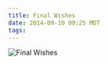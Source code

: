 ```yaml
---
title: Final Wishes
date: 2014-09-10 00:25 MDT
tags:
---
```

<img src="/images/final-wishes_manvsmagic.png" alt="Final Wishes" />